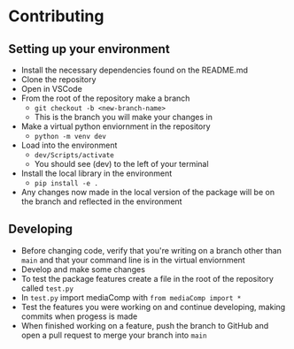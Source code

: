 # Contributing

## Setting up your environment

- Install the necessary dependencies found on the README.md
- Clone the repository
- Open in VSCode
- From the root of the repository make a branch 
    - ```git checkout -b <new-branch-name>```
    - This is the branch you will make your changes in
- Make a virtual python enviornment in the repository
    - ```python -m venv dev```
- Load into the environment
    - ```dev/Scripts/activate```
    - You should see (dev) to the left of your terminal 
- Install the local library in the environment
    - ```pip install -e .```
- Any changes now made in the local version of the package will be on the branch and reflected in the environment

## Developing
- Before changing code, verify that you're writing on a branch other than ```main``` and that your command line is in the virtual enviornment 
- Develop and make some changes
- To test the package features create a file in the root of the repository called ```test.py```
- In ```test.py``` import mediaComp with ```from mediaComp import *```
- Test the features you were working on and continue developing, making commits when progess is made
- When finished working on a feature, push the branch to GitHub and open a pull request to merge your branch into ```main```